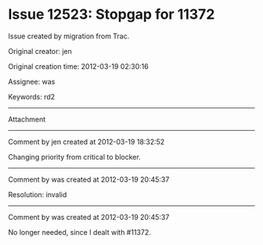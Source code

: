 # Issue 12523: Stopgap for 11372

Issue created by migration from Trac.

Original creator: jen

Original creation time: 2012-03-19 02:30:16

Assignee: was

Keywords: rd2




---

Attachment


---

Comment by jen created at 2012-03-19 18:32:52

Changing priority from critical to blocker.


---

Comment by was created at 2012-03-19 20:45:37

Resolution: invalid


---

Comment by was created at 2012-03-19 20:45:37

No longer needed, since I dealt with #11372.
